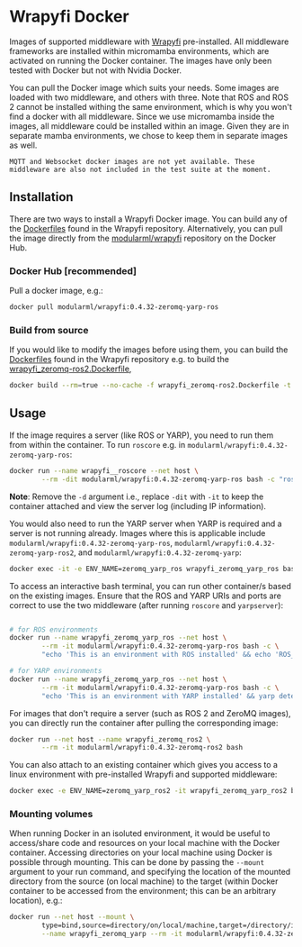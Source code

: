 # Wrapyfi Docker

Images of supported middleware with [Wrapyfi](https://github.com/fabawi/wrapyfi) pre-installed. All middleware frameworks are installed within micromamba environments, which are activated on running the Docker container. The images have only been tested with Docker but not with Nvidia Docker.

You can pull the Docker image which suits your needs. Some images are loaded with two middleware, and others with three. Note that ROS and ROS 2 cannot be installed withing the same environment, which is why you won't find a docker with all middleware. Since we use micromamba inside the images, all middleware could be installed within an image. Given they are in separate mamba environments, we chose to keep them in separate images as well.

```{warning}
MQTT and Websocket docker images are not yet available. These middleware are also not included in the test suite at the moment.
```

## Installation

There are two ways to install a Wrapyfi Docker image. You can build any of the [Dockerfiles](https://github.com/fabawi/wrapyfi/tree/main/dockerfiles) found in the Wrapyfi repository. Alternatively, you can pull the image directly from the [modularml/wrapyfi](https://hub.docker.com/repository/docker/modularml/wrapyfi) repository on the Docker Hub.

### Docker Hub [recommended]

Pull a docker image, e.g.: 

```bash
docker pull modularml/wrapyfi:0.4.32-zeromq-yarp-ros
```

### Build from source 

If you would like to modify the images before using them, you can build the [Dockerfiles](https://github.com/fabawi/wrapyfi/tree/main/dockerfiles) found in the Wrapyfi repository e.g. to build the [wrapyfi_zeromq-ros2.Dockerfile](https://github.com/fabawi/wrapyfi/blob/dev/dockerfiles/wrapyfi_zeromq-ros2.Dockerfile),

```bash
docker build --rm=true --no-cache -f wrapyfi_zeromq-ros2.Dockerfile -t wrapyfi-zeromq-ros2 .
```

## Usage

If the image requires a server (like ROS or YARP), you need to run them from within the container. To run `roscore` e.g. in `modularml/wrapyfi:0.4.32-zeromq-yarp-ros`:

```bash
docker run --name wrapyfi__roscore --net host \
        --rm -dit modularml/wrapyfi:0.4.32-zeromq-yarp-ros bash -c "roscore"
```

   **Note**: Remove the `-d` argument i.e., replace `-dit` with `-it` to keep the container attached and view the server log (including IP information).

You would also need to run the YARP server when YARP is required and a server is not running already. Images where this is applicable include `modularml/wrapyfi:0.4.32-zeromq-yarp-ros`, `modularml/wrapyfi:0.4.32-zeromq-yarp-ros2`, and `modularml/wrapyfi:0.4.32-zeromq-yarp`:

```bash
docker exec -it -e ENV_NAME=zeromq_yarp_ros wrapyfi_zeromq_yarp_ros bash -c "yarpserver"
``` 

To access an interactive bash terminal, you can run other container/s based on the existing images. Ensure that the ROS and YARP URIs and ports are correct to use the two middleware (after running `roscore` and `yarpserver`):

```bash

# for ROS environments
docker run --name wrapyfi_zeromq_yarp_ros --net host \
        --rm -it modularml/wrapyfi:0.4.32-zeromq-yarp-ros bash -c \
        "echo 'This is an environment with ROS installed' && echo 'ROS_MASTER_URI: `$ROS_MASTER_URI`'; bash"

# for YARP environments
docker run --name wrapyfi_zeromq_yarp_ros --net host \
        --rm -it modularml/wrapyfi:0.4.32-zeromq-yarp-ros bash -c \
        "echo 'This is an environment with YARP installed' && yarp detect --write && yarp name list; bash"

```

For images that don't require a server (such as ROS 2 and ZeroMQ images), you can directly run the container after pulling the corresponding image:

```bash
docker run --net host --name wrapyfi_zeromq_ros2 \
        --rm -it modularml/wrapyfi:0.4.32-zeromq-ros2 bash
```

You can also attach to an existing container which gives you access to a linux environment with pre-installed Wrapyfi and supported middleware:

```bash
docker exec -e ENV_NAME=zeromq_yarp_ros2 -it wrapyfi_zeromq_yarp_ros2 bash
```

### Mounting volumes

When running Docker in an isoluted environment, it would be useful to access/share code and resources on your local machine with the Docker container. Accessing directories on your local machine using Docker is possible through mounting. This can be done by passing the `--mount` argument to your run command, and specifying the location of the mounted directory from the source (on local machine) to the target (within Docker container to be accessed from the environment; this can be an arbitrary location), e.g.:

```bash
docker run --net host --mount \
        type=bind,source=directory/on/local/machine,target=/directory/in/docker/container \
        --name wrapyfi_zeromq_yarp --rm -it modularml/wrapyfi:0.4.32-zeromq-yarp
``` 
